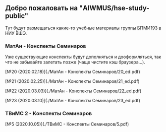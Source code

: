 ## Добро пожаловать на "AIWMUS/hse-study-public"

Тут будут размещаться какие-то учебные материалы группы БПМИ193 в НИУ ВШЭ.

### МатАн - Конспекты Семинаров

Уже существующие конспекты будут дополняться и дооформляться, так что не забывайте залетать позже (чаще чистите кэш браузера...).

[№20 (2020.02.18)](./МатАн - Конспекты Семинаров/20_ed.pdf)

[№21 (2020.02.25)](./МатАн - Конспекты Семинаров/21_ed.pdf)

[№22 (2020.03.03)](./МатАн - Конспекты Семинаров/22_ed.pdf)

[№23 (2020.03.10)](./МатАн - Конспекты Семинаров/23_ed.pdf)

### ТВиМС 2 - Конспекты Семинаров

[№5 (2020.10.05)](./ТВиМС - Конспекты Семинаров/5.pdf)
